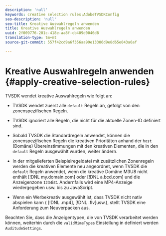 ```yaml
---
description: 'null'
keywords: creative selection rules;AdobeTVSDKConfig
seo-description: 'null'
seo-title: Kreative Auswahlregeln anwenden
title: Kreative Auswahlregeln anwenden
uuid: 2f009776-201c-418e-aa8f-cb409d0046d8
translation-type: tm+mt
source-git-commit: 557f42cd9a6f356aa99e13386d9e8d65e043a6af

---
```



# Kreative Auswahlregeln anwenden {#apply-creative-selection-rules}

TVSDK wendet kreative Auswahlregeln wie folgt an:

* TVSDK wendet zuerst alle `default` Regeln an, gefolgt von den zonenspezifischen Regeln.
* TVSDK ignoriert alle Regeln, die nicht für die aktuelle Zonen-ID definiert sind.
* Sobald TVSDK die Standardregeln anwendet, können die zonenspezifischen Regeln die kreativen Prioritäten anhand der `host` (Domäne) Übereinstimmungen mit den kreativen Elementen, die in den `default` Regeln ausgewählt wurden, weiter ändern.

* In der mitgelieferten Beispielregeldatei mit zusätzlichen Zonenregeln werden die kreativen Elemente neu angeordnet, wenn TVSDK die `default` Regeln anwendet, wenn die kreative Domäne M3U8 nicht enthält [!DNL my.domain.com] oder [!DNL a.bcd.com] und die Anzeigenzone `1234`ist. Andernfalls wird eine MP4-Anzeige wiedergegeben usw. bis zu JavaScript.

* Wenn ein Werbekreativ ausgewählt ist, dass TVSDK nicht nativ abspielen kann ( [!DNL .mp4], [!DNL .flv]usw.), stellt TVSDK eine Anforderung zum Neuverpacken aus.

Beachten Sie, dass die Anzeigentypen, die von TVSDK verarbeitet werden können, weiterhin durch die `validMimeTypes` Einstellung in definiert werden `AuditudeSettings`.